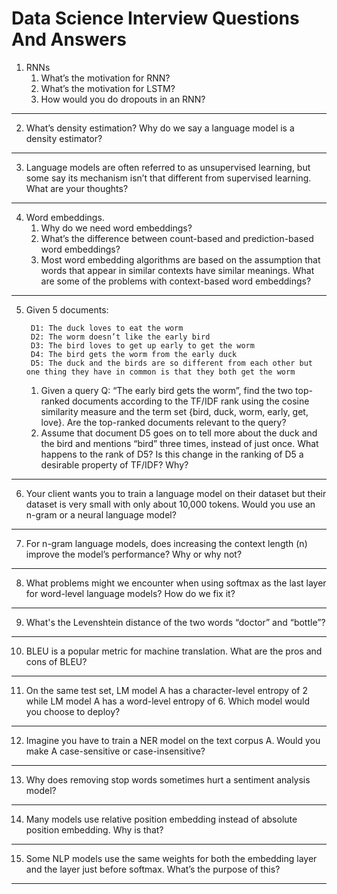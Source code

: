 # Data Science Interview Questions And Answers

1. RNNs
    1. What’s the motivation for RNN?
    1. What’s the motivation for LSTM?
    1. How would you do dropouts in an RNN?
---
2. What’s density estimation? Why do we say a language model is a density estimator?

---

3. Language models are often referred to as unsupervised learning, but some say its mechanism isn’t that different from supervised learning. What are your thoughts?

---

4. Word embeddings.
    1. Why do we need word embeddings?
    1. What’s the difference between count-based and prediction-based word embeddings?
    1. Most word embedding algorithms are based on the assumption that words that appear in similar contexts have similar meanings. What are some of the problems with context-based word embeddings?

---

5. Given 5 documents:
     
    ```
     D1: The duck loves to eat the worm
     D2: The worm doesn’t like the early bird
     D3: The bird loves to get up early to get the worm
     D4: The bird gets the worm from the early duck
     D5: The duck and the birds are so different from each other but one thing they have in common is that they both get the worm
    ```
      1. Given a query Q: “The early bird gets the worm”, find the two top-ranked documents according to the TF/IDF rank using the cosine similarity measure and the term set {bird, duck, worm, early, get, love}. Are the top-ranked documents relevant to the query?
      2. Assume that document D5 goes on to tell more about the duck and the bird and mentions “bird” three times, instead of just once. What happens to the rank of D5? Is this change in the ranking of D5 a desirable property of TF/IDF? Why?

---

6. Your client wants you to train a language model on their dataset but their dataset is very small with only about 10,000 tokens. Would you use an n-gram or a neural language model?

---

7. For n-gram language models, does increasing the context length (n) improve the model’s performance? Why or why not?

---

8. What problems might we encounter when using softmax as the last layer for word-level language models? How do we fix it?

---
9. What's the Levenshtein distance of the two words “doctor” and “bottle”?

---

10. BLEU is a popular metric for machine translation. What are the pros and cons of BLEU?

---

11. On the same test set, LM model A has a character-level entropy of 2 while LM model A has a word-level entropy of 6. Which model would you choose to deploy?

---
12. Imagine you have to train a NER model on the text corpus A. Would you make A case-sensitive or case-insensitive?

---

13. Why does removing stop words sometimes hurt a sentiment analysis model?

---

14. Many models use relative position embedding instead of absolute position embedding. Why is that?

---

15. Some NLP models use the same weights for both the embedding layer and the layer just before softmax. What’s the purpose of this?

---
